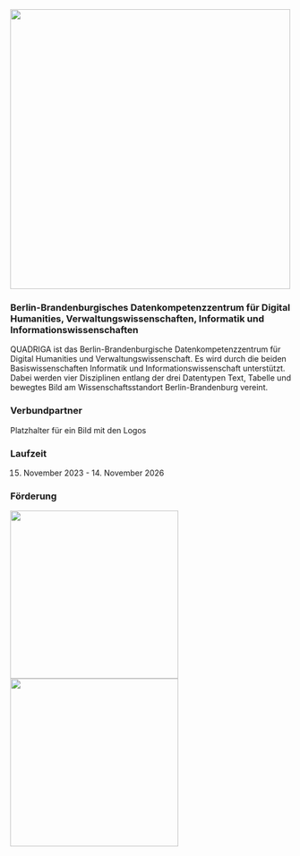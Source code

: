 <img src="https://github.com/quadriga-dk/quadriga-dk.github.io/assets/166709081/5c12adcd-43c0-4f45-908b-a83dd00af81f" width="500">

### Berlin-Brandenburgisches Datenkompetenzzentrum für Digital Humanities, Verwaltungswissenschaften, Informatik und Informationswissenschaften
QUADRIGA ist das Berlin-Brandenburgische Datenkompetenzzentrum für Digital Humanities und Verwaltungswissenschaft. Es wird durch die beiden Basiswissenschaften Informatik und Informationswissenschaft unterstützt. Dabei werden vier Disziplinen entlang der drei Datentypen Text, Tabelle und bewegtes Bild am Wissenschaftsstandort Berlin-Brandenburg vereint.

### Verbundpartner
Platzhalter für ein Bild mit den Logos

### Laufzeit
15. November 2023 -  14. November 2026

### Förderung 
<img src="https://github.com/quadriga-dk/quadriga-dk.github.io/assets/166709081/c955bdf2-4ff6-4d91-bb9d-16cd8aff4e06" width="300">

<img src="https://github.com/quadriga-dk/quadriga-dk.github.io/assets/166709081/6871f9d6-a1d7-41c1-8f37-7242ee8cac73" width="300">




